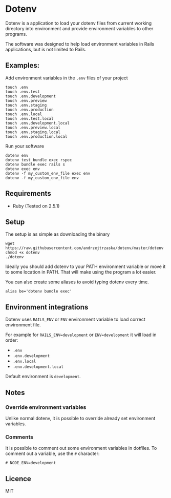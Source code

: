 # Dotenv

Dotenv is a application to load your dotenv files from current working directory into environment and provide environment variables to other programs.

The software was designed to help load environment variables in Rails applications, but is not limited to Rails.

## Examples:

Add environment variables in the `.env` files of your project

    touch .env
    touch .env.test
    touch .env.development
    touch .env.preview
    touch .env.staging
    touch .env.production
    touch .env.local
    touch .env.test.local
    touch .env.development.local
    touch .env.preview.local
    touch .env.staging.local
    touch .env.production.local

Run your software

    dotenv env
    dotenv test bundle exec rspec
    dotenv bundle exec rails s
    dotenv exec env
    dotenv -f my_custom_env_file exec env
    dotenv -f my_custom_env_file env

## Requirements

- Ruby (Tested on 2.5.1)

## Setup

The setup is as simple as downloading the binary

    wget https://raw.githubusercontent.com/andrzejtrzaska/dotenv/master/dotenv
    chmod +x dotenv
    ./dotenv

Ideally you should add dotenv to your PATH environment variable or move it to some location in PATH. That will make using the program a lot easier.

You can also create some aliases to avoid typing dotenv every time.

    alias be='dotenv bundle exec'

## Environment integrations

Dotenv uses `RAILS_ENV` or `ENV` environment variable to load correct environment file.

For example for `RAILS_ENV=development` or `ENV=development` it will load in order:

- `.env`
- `.env.development`
- `.env.local`
- `.env.development.local`

Default environment is `development`.

## Notes

### Override environment variables

Unlike normal dotenv, it is possible to override already set environment variables.

### Comments

It is possible to comment out some environment variables in dotfiles. To comment out a variable, use the `#` character:

    # NODE_ENV=development

## Licence

MIT
